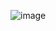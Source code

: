 ![image](https://github.com/Oseberg-Solutions/PCF-Component/assets/111337560/b30fa934-a4ee-4e0a-8bb2-72edd121d39a)
